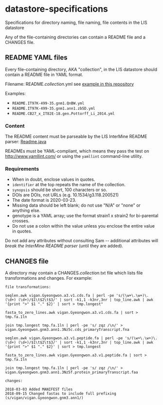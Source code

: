 # datastore-specifications
Specifications for directory naming, file naming, file contents in the LIS datastore

Any of the file-containing directories can contain a README file and a CHANGES file.

## README YAML files

Every file-containing directory, AKA "collection", in the LIS datastore should contain a README file in YAML format. 

Filename: README.*collection*.yml see [example in this repository](README.collection.yml)

Examples:
- `README.IT97K-499-35.gnm1.QnBW.yml`
- `README.IT97K-499-35.gnm1.ann1.zb5D.yml`
- `README.CB27_x_IT82E-18.gen.Pottorff_Li_2014.yml`

### Content
The README content must be parseable by the LIS InterMine README parser:
[Readme.java](https://github.com/legumeinfo/lis-bio-sources/blob/0bf2a5650f6f9b2311a1b187ae4c560608743060/lis-datastore/src/main/java/org/intermine/bio/dataconversion/Readme.java)

READMEs must be YAML-compliant, which means they pass the test on http://www.yamllint.com/ or using the `yamllint` command-line utility.

### Requirements
- When in doubt, enclose values in quotes.
- `identifier` at the top repeats the name of the collection.
- `synopsis` should be short, 100 characters or so.
- DOIs are DOIs, not URLs (e.g. 10.1534/g3.118.200521)
- The date format is 2020-03-23.
- Missing data should be left blank; do not use "N/A" or "none" or anything else.
- genotype is a YAML array; use the format strain1 x strain2 for bi-parental crosses.
- Do not use a colon within the value unless you enclose the entire value in quotes.

Do not add any attributes without consulting Sam -- additional attributes will *break the InterMine README parser* (until they are added).

## CHANGES file

A directory may contain a CHANGES.*collection*.txt file which lists file transformations and changes. For example:

```
file transformations:

seqlen.awk vigan.Gyeongwon.a3.v1.cds.fa | perl -pe 's/(\w+\.\w+)\.(\d+) (\d+)/$1\t$2\t$3/' | sort -k1,1 -k3nr,3nr | top_line.awk | awk '{print ">" $1 "." $2}' | sort > tmp.longest"

fasta_to_zero_lines.awk vigan.Gyeongwon.a3.v1.cds.fa | sort > tmp.fa.1ln

join tmp.longest tmp.fa.1ln | perl -pe 's/ zqz /\n/' > vigan.Gyeongwon.gnm3.ann1.3Nz5c.cds_primaryTranscript.fna

seqlen.awk vigan.Gyeongwon.a3.v1.peptide.fa | perl -pe 's/(\w+\.\w+)\.(\d+) (\d+)/$1\t$2\t$3/' | sort -k1,1 -k3nr,3nr | top_line.awk | awk '{print ">" $1 "." $2}' | sort > tmp.longest

fasta_to_zero_lines.awk vigan.Gyeongwon.a3.v1.peptide.fa | sort > tmp.fa.1ln

join tmp.longest tmp.fa.1ln | perl -pe 's/ zqz /\n/' > vigan.Gyeongwon.gnm3.ann1.3Nz5f.protein_primaryTranscript.faa

changes: 

2018-03-03 Added MANIFEST files
2018-09-15 Changed fastas to include full prefixing (s/vigan/vigan.Gyeongwon.gnm3.ann1/)
```
